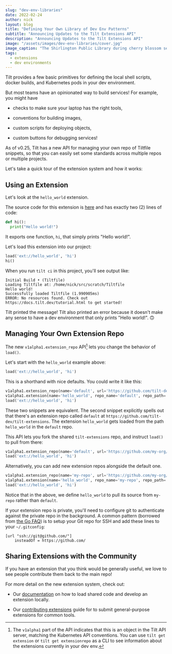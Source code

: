 ```yaml
---
slug: "dev-env-libraries"
date: 2022-02-24
author: nick
layout: blog
title: "Defining Your Own Library of Dev Env Patterns"
subtitle: "Announcing Updates to the Tilt Extensions API"
description: "Announcing Updates to the Tilt Extensions API"
image: "/assets/images/dev-env-libraries/cover.jpg"
image_caption: "The Shirlington Public Library during cherry blossom season."
tags:
  - extensions
  - dev environments
---
```


Tilt provides a few basic primitives for defining the local shell scripts, docker
builds, and Kubernetes pods in your dev environment.

But most teams have an opinionated way to build services! For example, you might have

- checks to make sure your laptop has the right tools,

- conventions for building images, 

- custom scripts for deploying objects, 

- custom buttons for debugging services!

As of v0.25, Tilt has a new API for managing your own repo of Tiltfile snippets,
so that you can easily set some standards across multiple repos or multiple
projects.

Let's take a quick tour of the extension system and how it works:

## Using an Extension

Let's look at the `hello_world` extension.

The source code for this extension is
[here](https://github.com/tilt-dev/tilt-extensions/blob/master/hello_world/Tiltfile)
and has exactly two (2) lines of code:

```python
def hi():
  print("Hello world!")
```

It exports one function, `hi`, that simply prints "Hello world!".

Let's load this extension into our project:

```python
load('ext://hello_world', 'hi')
hi()
```

When you run `tilt ci` in this project, you'll see output like:

```shell
Initial Build • (Tiltfile)
Loading Tiltfile at: /home/nick/src/scratch/Tiltfile
Hello world!
Successfully loaded Tiltfile (1.990905ms)
ERROR: No resources found. Check out https://docs.tilt.dev/tutorial.html to get started!
```

Tilt printed the message! Tilt also printed an error because it doesn't make any sense
to have a dev environment that only prints "Hello world!". 🙃

## Managing Your Own Extension Repo

The new `v1alpha1.extension_repo` API[^1] lets you change the behavior of `load()`.


Let's start with the `hello_world` example above:

```python
load('ext://hello_world', 'hi')
```

This is a shorthand with nice defaults. You could write it like this:

```python
v1alpha1.extension_repo(name='default', url='https://github.com/tilt-dev/tilt-extensions')
v1alpha1.extension(name='hello_world', repo_name='default', repo_path='hello_world')
load('ext://hello_world', 'hi')
```

These two snippets are equivalent. The second snippet explicitly spells out that
there's an extension repo called `default` at
`https://github.com/tilt-dev/tilt-extensions`.  The extension `hello_world`
gets loaded from the path `hello_world` in the `default` repo.


This API lets you fork the shared `tilt-extensions` repo, and instruct `load()`
to pull from there:

```python
v1alpha1.extension_repo(name='default', url='https://github.com/my-org/tilt-extensions')
load('ext://hello_world', 'hi')
```

Alternatively, you can add new extension repos alongside the default one.

```python
v1alpha1.extension_repo(name='my-repo', url='https://github.com/my-org/tilt-extensions')
v1alpha1.extension(name='hello_world', repo_name='my-repo', repo_path='hello_world')
load('ext://hello_world', 'hi')
```

Notice that in the above, we define `hello_world` to pull its source from
`my-repo` rather than `default`.

If your extension repo is private, you'll need to configure git to authenticate
against the private repo in the background. A common pattern (borrowed from [the
Go FAQ](https://go.dev/doc/faq#git_https)) is to setup your Git repo for SSH and
add these lines to your `~/.gitconfig`:

```
[url "ssh://git@github.com/"]
	insteadOf = https://github.com/
```

## Sharing Extensions with the Community

If you have an extension that you think would be generally useful, we love to
see people contribute them back to the main repo!

For more detail on the new extension system, check out:

- Our [documentation](https://docs.tilt.dev/extensions.html) on how to load
  shared code and develop an extension locally.

- Our [contributing extensions](contribute_extension.html) guide
  for to submit general-purpose extensions for common tools.

[^1]: The `v1alpha1` part of the API indicates that this is an object in the
      Tilt API server, matching the Kubernetes API conventions. You can use
      `tilt get extension` or `tilt get extensionrepo` as a CLI to see
      information about the extensions currently in your dev env.
